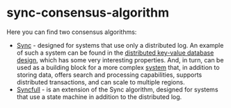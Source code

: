 # sync-consensus-algorithm
Here you can find two consensus algorithms:
- [Sync](https://github.com/ymz-ncnk/sync-consensus-algorithm/blob/main/Sync%20Consensus%20Algorithm.md) - designed for systems that use only a distributed log. An example of 
  such a system can be found in the [distributed key-value database design](https://github.com/ymz-ncnk/distributed-key-value-database-design), which has 
	some very interesting properties. And, in turn, can be used as a building 
	block for a more complex [system](https://github.com/ymz-ncnk/distributed-database-of-aggregates-design) that, in addition to storing data, offers
	search and processing capabilities, supports distributed transactions, and can
	scale to multiple regions.
- [Syncfull]((https://github.com/ymz-ncnk/sync-consensus-algorithm/blob/main/Syncfull%20Consensus%20Algorithm.md)) - is an extension of the Sync algorithm, designed for systems that 
  use a state machine in addition to the distributed log.
